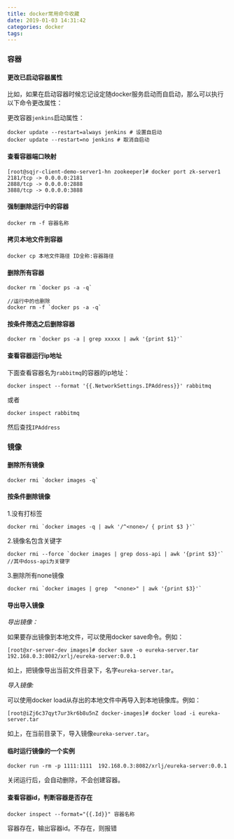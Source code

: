 ```yaml
---
title: docker常用命令收藏
date: 2019-01-03 14:31:42
categories: docker
tags:
---
```


### 容器

#### 更改已启动容器属性

比如，如果在启动容器时候忘记设定随docker服务启动而自启动，那么可以执行以下命令更改属性：

更改容器`jenkins`启动属性：
```shell
docker update --restart=always jenkins # 设置自启动
docker update --restart=no jenkins # 取消自启动
```

#### 查看容器端口映射

    [root@sqjr-client-demo-server1-hn zookeeper]# docker port zk-server1
    2181/tcp -> 0.0.0.0:2181
    2888/tcp -> 0.0.0.0:2888
    3888/tcp -> 0.0.0.0:3888
    
#### 强制删除运行中的容器

    docker rm -f 容器名称    
    
#### 拷贝本地文件到容器

    docker cp 本地文件路径 ID全称:容器路径  
    
#### 删除所有容器

    docker rm `docker ps -a -q`
    
    //运行中的也删除
    docker rm -f `docker ps -a -q`
    
#### 按条件筛选之后删除容器

    docker rm `docker ps -a | grep xxxxx | awk '{print $1}'`    
    
#### 查看容器运行ip地址

下面查看容器名为`rabbitmq`的容器的ip地址：

```shell script
docker inspect --format '{{.NetworkSettings.IPAddress}}' rabbitmq
```    

或者
```shell script
docker inspect rabbitmq
```
然后查找`IPAddress`
    
### 镜像

#### 删除所有镜像

    docker rmi `docker images -q`
    
#### 按条件删除镜像

1.没有打标签     

    docker rmi `docker images -q | awk '/^<none>/ { print $3 }'`
    
2.镜像名包含关键字

    docker rmi --force `docker images | grep doss-api | awk '{print $3}'`    //其中doss-api为关键字 
    
3.删除所有none镜像

    docker rmi `docker images | grep  "<none>" | awk '{print $3}'`    
    
#### 导出导入镜像

_导出镜像：_

如果要存出镜像到本地文件，可以使用docker save命令。例如：

```shell script
[root@xr-server-dev images]# docker save -o eureka-server.tar 192.168.0.3:8082/xrlj/eureka-server:0.0.1
```

如上，把镜像导出当前文件目录下，名字`eureka-server.tar`。

_导入镜像:_

可以使用docker load从存出的本地文件中再导入到本地镜像库。例如：

```shell script
[root@iZj6c37qyt7ur3kr6b8u5nZ docker-images]# docker load -i eureka-server.tar
```

如上，在当前目录下，导入镜像`eureka-server.tar`。


#### 临时运行镜像的一个实例

```shell script
docker run -rm -p 1111:1111  192.168.0.3:8082/xrlj/eureka-server:0.0.1
```

关闭运行后，会自动删除，不会创建容器。

#### 查看容器id，判断容器是否存在

```shell
docker inspect --format="{{.Id}}" 容器名称
```

容器存在，输出容器id。不存在，则报错
                
